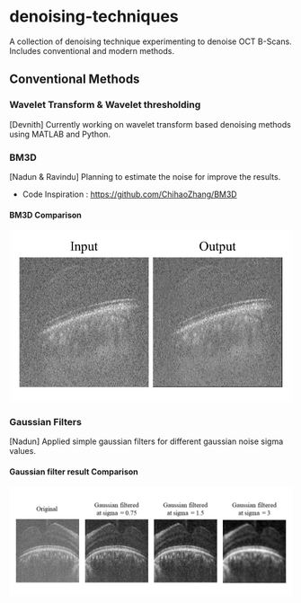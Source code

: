 # denoising-techniques
A collection of denoising technique experimenting to denoise OCT B-Scans. Includes conventional and modern methods.

## Conventional Methods

### Wavelet Transform & Wavelet thresholding
[Devnith] Currently working on wavelet transform based denoising methods using MATLAB and Python.

### BM3D
[Nadun & Ravindu] Planning to estimate the noise for improve the results.

- Code Inspiration : https://github.com/ChihaoZhang/BM3D

#### BM3D Comparison

<p align="center">
<img src="bm3d/bm3d comparison.png" alt="Initial Prototype" width="500"/>
</p>

### Gaussian Filters
[Nadun] Applied simple gaussian filters for different gaussian noise sigma values.

#### Gaussian filter result Comparison

<p align="center">
<img src="gaussian/gaussian.png" alt="Initial Prototype" width="750"/>
</p>
